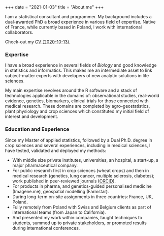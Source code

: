 +++
date = "2021-01-03"
title = "About me"
+++

I am a statistical consultant and programmer.
My background includes a dual-awarded PhD a broad experience
in various field of expertise.
Native of France, while currently based in Poland, I work with
international collaborators.

Check-out my 
<a href="../doc/FCA_COLLIN_CV.pdf" target="_blank"> CV (2020-10-13)</a>.


### Expertise

I have a broad experience in several fields of _Biology_
and good knowledge in statistics and informatics.
This makes me an intermediate asset to link subject-matter experts with
developers of new analytic solutions in life sciences.

My main expertise revolves around the R software and a stack of
technologies applicable in the domains of:
observational studies, real-world evidence, genetics, biomarkers,
clinical trials for those connected with medical research.
These domains are completed by agro-geostatistics, plant physiology and
crop sciences which constituted my initial field of interest and development.

### Education and Experience

Since my Master of applied statistics, followed by a Dual Ph.D. degree in
crop sciences and several experiences, including in medical sciences,
I have tested, validated and deployed my methods:

- With middle size private institutes, universities, an hospital, a
  start-up, a major pharmaceutical company.
- For public research first in crop sciences (wheat crops) and then
  in medical research
  (genetics, lung cancer, multiple sclerosis, diabetes);
   work published in peer-reviewed journals
  (<a href="http://orcid.org/0000-0003-0524-5755" target="_blank">ORCID</a>).
- For products in pharma, 
  and genetics-guided personalised medicine (Imagene.me),
  geospatial modelling (Farmstar).
- During long-term on-site assignments in three countries: France, UK, Poland.
- Fully remotely from Poland with Swiss and Belgium clients as part of
  international teams (from Japan to California).
- And presented my work within companies, taught techniques to
  students, summed up to private stakeholders, or promoted results
  during international conferences.

[modeline]: # ( vim: set foldlevel=0 spell spelllang=en_gb: )
